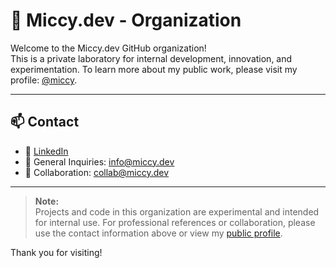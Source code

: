 # 🧪 Miccy.dev - Organization

Welcome to the Miccy.dev GitHub organization!  
This is a private laboratory for internal development, innovation, and experimentation. To learn more about my public work, please visit my profile: [@miccy](https://github.com/miccy).

---

## 📫 Contact

- 🔗 [LinkedIn](https://www.linkedin.com/in/miccy)
- 📧 General Inquiries: [info@miccy.dev](mailto:info@miccy.dev)
- 🤝 Collaboration: [collab@miccy.dev](mailto:collab@miccy.dev)

---

> **Note:**  
> Projects and code in this organization are experimental and intended for internal use. For professional references or collaboration, please use the contact information above or view my [public profile](https://github.com/miccy).

Thank you for visiting!
